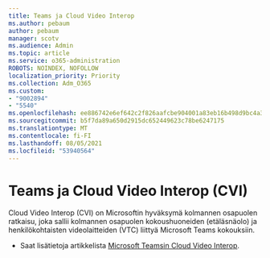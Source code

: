 ```yaml
---
title: Teams ja Cloud Video Interop
ms.author: pebaum
author: pebaum
manager: scotv
ms.audience: Admin
ms.topic: article
ms.service: o365-administration
ROBOTS: NOINDEX, NOFOLLOW
localization_priority: Priority
ms.collection: Adm_O365
ms.custom:
- "9002894"
- "5540"
ms.openlocfilehash: ee886742e6ef642c2f826aafcbe904001a83eb16b498d9bc4a39ae4297a3ccfb
ms.sourcegitcommit: b5f7da89a650d2915dc652449623c78be6247175
ms.translationtype: MT
ms.contentlocale: fi-FI
ms.lasthandoff: 08/05/2021
ms.locfileid: "53940564"
---
```

# <a name="teams-and-cloud-video-interop-cvi"></a>Teams ja Cloud Video Interop (CVI)

Cloud Video Interop (CVI) on Microsoftin hyväksymä kolmannen osapuolen ratkaisu, joka sallii kolmannen osapuolen kokoushuoneiden (etäläsnäolo) ja henkilökohtaisten videolaitteiden (VTC) liittyä Microsoft Teams kokouksiin.

- Saat lisätietoja artikkelista [Microsoft Teamsin Cloud Video Interop](https://docs.microsoft.com/microsoftteams/cloud-video-interop).
